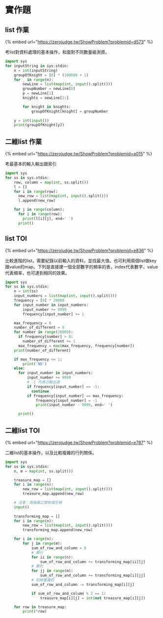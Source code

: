# 實作題

## list 作業

{% embed url="https://zerojudge.tw/ShowProblem?problemid=d573" %}

考list對資料處理的基本操作，和面對不同數量級測資。

```python
import sys
for inputString in sys.stdin:
    n = int(inputString)
    groupOfKnight = [0] * (100000 + 1)
    for _ in range(n):
        newLine = list(map(int, input().split()))
        groupNumber = newLine[0]
        p = newLine[1]
        knights = newLine[2:]

        for knight in knights:
            groupOfKnight[knight] = groupNumber
            
    y = int(input())
    print(groupOfKnight[y])
```

## 二維list 作業

{% embed url="https://zerojudge.tw/ShowProblem?problemid=a015" %}

考最基本的輸入輸出跟索引

```python
import sys
for ss in sys.stdin:
    row, column = map(int, ss.split())
    l = []
    for i in range(row):
      new_row = list(map(int, input().split()))
      l.append(new_row)

    for j in range(column):
      for i in range(row):
        print(l[i][j], end=' ')
      print()
```

## list TOI

{% embed url="https://zerojudge.tw/ShowProblem?problemid=e836" %}

比較進階的list，需要紀錄以前輸入的資料，並找最大值。也可利用兩個list做key跟value的map。下列是直接建一個全部數字的頻率的表，index代表數字，value代表頻率，也可達到相同的效果。

```python
import sys
for ss in sys.stdin:
    n = int(ss)
    input_numbers = list(map(int, input().split()))
    frequency = [0] * 20000
    for input_number in input_numbers:
        input_number += 9999
        frequency[input_number] += 1

    max_frequency = 0
    number_of_different = 0
    for number in range(20000):
      if frequency[number] > 0:
        number_of_different += 1
      max_frequency = max(max_frequency, frequency[number])
    print(number_of_different)

    if max_frequency <= 1:
        print('NO')
    else:
      for input_number in input_numbers:
          input_number += 9999
          # -1 代表已輸出過
          if frequency[input_number] == -1:
            continue
          if frequency[input_number] == max_frequency:
              frequency[input_number] = -1
              print(input_number - 9999, end=' ')

      print()

```

## 二維list TOI

{% embed url="https://zerojudge.tw/ShowProblem?problemid=e787" %}

二維list的基本操作，以及比較複雜的行列關係。

```python
import sys
for ss in sys.stdin:
    n, m = map(int, ss.split())

    treasure_map = []
    for i in range(n):
        new_row = list(map(int, input().split()))
        treasure_map.append(new_row)

    # 注意：兩張圖之間有個空格
    input()
    
    transforming_map = []
    for i in range(n):
        new_row = list(map(int, input().split()))
        transforming_map.append(new_row)

    for i in range(n):
        for j in range(m):
            sum_of_row_and_column = 0
            # 算行
            for ii in range(n):
                sum_of_row_and_column += transforming_map[ii][j]
            # 算列
            for jj in range(m):
                sum_of_row_and_column += transforming_map[i][jj]
            # 扣掉重複的
            sum_of_row_and_column -= transforming_map[i][j]

            if sum_of_row_and_column % 2 == 1:
                treasure_map[i][j] = int(not treasure_map[i][j])

    for row in treasure_map:
        print(*row)

```

